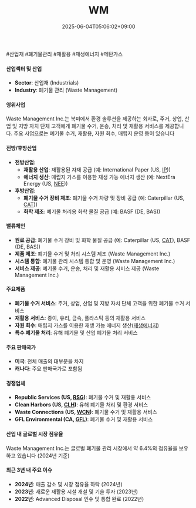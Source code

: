 ﻿---
title: "WM"
date: 2025-06-04T05:06:02+09:00
lastmod: 2025-06-04T05:06:02+09:00
type: docs
sidebar:
  open: true
weight: 964
---
<div style="display:none">
  <meta property="article:published_time" content="2025-06-03T20:06:02Z" />
  <meta property="article:modified_time" content="2025-06-03T20:06:02Z" />
</div>
#산업재 #폐기물관리 #재활용 #재생에너지 #메탄가스

#### 산업섹터 및 산업

- **Sector**: 산업재 (Industrials)
- **Industry**: 폐기물 관리 (Waste Management)

#### 영위사업

Waste Management Inc.는 북미에서 환경 솔루션을 제공하는 회사로, 주거, 상업, 산업 및 지방 자치 단체 고객에게 폐기물 수거, 운송, 처리 및 재활용 서비스를 제공합니다. 주요 사업으로는 폐기물 수거, 재활용, 자원 회수, 매립지 운영 등이 있습니다

#### 전방/후방산업

- **전방산업**:
    - **재활용 산업**: 재활용된 자재 공급 (예: International Paper (US, [IP](/company-analysis/ip/)))
    - **에너지 생산**: 매립지 가스를 이용한 재생 가능 에너지 생산 (예: NextEra Energy (US, [NEE](/company-analysis/nee/)))
- **후방산업**:
    - **폐기물 수거 장비 제조**: 폐기물 수거 차량 및 장비 공급 (예: Caterpillar (US, [CAT](/company-analysis/cat/)))
    - **화학 제조**: 폐기물 처리용 화학 물질 공급 (예: BASF (DE, BAS))

#### 밸류체인

- **원료 공급**: 폐기물 수거 장비 및 화학 물질 공급 (예: Caterpillar (US, [CAT](/company-analysis/cat/)), BASF (DE, BAS))
- **제품 제조**: 폐기물 수거 및 처리 시스템 제조 (Waste Management Inc.)
- **시스템 통합**: 폐기물 관리 시스템 통합 및 운영 (Waste Management Inc.)
- **서비스 제공**: 폐기물 수거, 운송, 처리 및 재활용 서비스 제공 (Waste Management Inc.)

#### 주요제품

- **폐기물 수거 서비스**: 주거, 상업, 산업 및 지방 자치 단체 고객을 위한 폐기물 수거 서비스
- **재활용 서비스**: 종이, 유리, 금속, 플라스틱 등의 재활용 서비스
- **자원 회수**: 매립지 가스를 이용한 재생 가능 에너지 생산([재생에너지](/industry-study/재생에너지/))
- **특수 폐기물 처리**: 유해 폐기물 및 산업 폐기물 처리 서비스

#### 주요 판매국가

- **미국**: 전체 매출의 대부분을 차지
- **캐나다**: 주요 판매국가로 포함됨

#### 경쟁업체

- **Republic Services (US, [RSG](/company-analysis/rsg/))**: 폐기물 수거 및 재활용 서비스
- **Clean Harbors (US, [CLH](/company-analysis/clh/))**: 유해 폐기물 처리 및 환경 서비스
- **Waste Connections (US, [WCN](/company-analysis/wcn/))**: 폐기물 수거 및 재활용 서비스
- **GFL Environmental (CA, [GFL](/company-analysis/gfl/))**: 폐기물 수거 및 재활용 서비스

#### 산업 내 글로벌 시장 점유율

Waste Management Inc.는 글로벌 폐기물 관리 시장에서 약 6.4%의 점유율을 보유하고 있습니다 (2024년 기준)

#### 최근 3년 내 주요 이슈

- **2024년**: 매출 감소 및 시장 점유율 하락 (2024년)
- **2023년**: 새로운 재활용 시설 개설 및 기술 투자 (2023년)
- **2022년**: Advanced Disposal 인수 및 통합 완료 (2022년)

